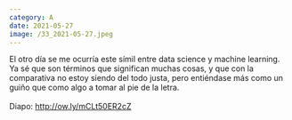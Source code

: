 ```yaml
--- 
category: A 
date: 2021-05-27 
image: /33_2021-05-27.jpeg 
--- 
```


El otro día se me ocurría este símil entre data science y machine learning. Ya sé que son términos que significan muchas cosas, y que con la comparativa no estoy siendo del todo justa, pero entiéndase más como un guiño que como algo a tomar al pie de la letra. <br><br>Diapo: http://ow.ly/mCLt50ER2cZ